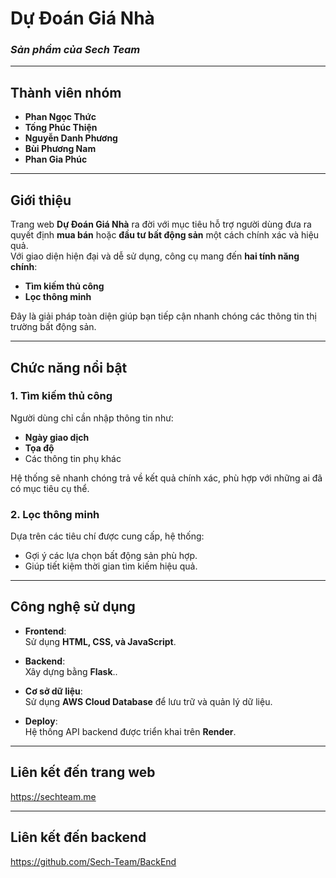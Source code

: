 # **Dự Đoán Giá Nhà**  
### *Sản phẩm của Sech Team*  

---

## **Thành viên nhóm**  
- **Phan Ngọc Thức**  
- **Tống Phúc Thiện**  
- **Nguyễn Danh Phương**  
- **Bùi Phương Nam**  
- **Phan Gia Phúc**  

---

## **Giới thiệu**  
Trang web **Dự Đoán Giá Nhà** ra đời với mục tiêu hỗ trợ người dùng đưa ra quyết định **mua bán** hoặc **đầu tư bất động sản** một cách chính xác và hiệu quả.  
Với giao diện hiện đại và dễ sử dụng, công cụ mang đến **hai tính năng chính**:  
- **Tìm kiếm thủ công**  
- **Lọc thông minh**  

Đây là giải pháp toàn diện giúp bạn tiếp cận nhanh chóng các thông tin thị trường bất động sản.  

---

## **Chức năng nổi bật**  

### **1. Tìm kiếm thủ công**  
Người dùng chỉ cần nhập thông tin như:  
- **Ngày giao dịch**  
- **Tọa độ**  
- Các thông tin phụ khác  

Hệ thống sẽ nhanh chóng trả về kết quả chính xác, phù hợp với những ai đã có mục tiêu cụ thể.  

### **2. Lọc thông minh**  
Dựa trên các tiêu chí được cung cấp, hệ thống:  
- Gợi ý các lựa chọn bất động sản phù hợp.  
- Giúp tiết kiệm thời gian tìm kiếm hiệu quả.  

---

## **Công nghệ sử dụng**  

- **Frontend**:  
  Sử dụng **HTML, CSS, và JavaScript**.  

- **Backend**:  
  Xây dựng bằng **Flask**..  

- **Cơ sở dữ liệu**:  
  Sử dụng **AWS Cloud Database** để lưu trữ và quản lý dữ liệu.  

- **Deploy**:  
  Hệ thống API backend được triển khai trên **Render**.  

---

## **Liên kết đến trang web**
https://sechteam.me

---

## **Liên kết đến backend**
https://github.com/Sech-Team/BackEnd
